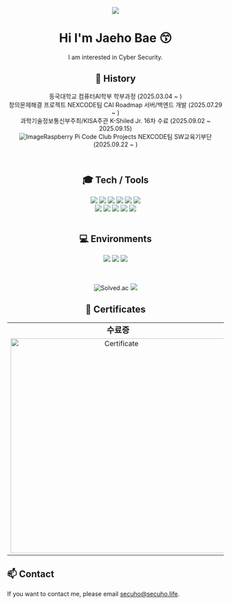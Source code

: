 <div align="center">
<div>
    <img src="https://capsule-render.vercel.app/api?type=waving&height=200&color=gradient&customColorList=2&text=Secuho&fontSize=55&fontAlign=75&fontAlignY=37" />
</div>

<h1 style="text-align:center"> Hi I'm Jaeho Bae 😙</h1>
I am interested in Cyber Security.
<br>

## 📝 History
동국대학교 컴퓨터AI학부 학부과정 (2025.03.04 ~ ) <br>
창의문제해결 프로젝트 NEXCODE팀 CAI Roadmap 서버/백엔드 개발 (2025.07.29 ~ ) <br>
과학기술정보통신부주최/KISA주관 K-Shiled Jr. 16차 수료 (2025.09.02 ~ 2025.09.15) <br>
![Image](https://github.com/user-attachments/assets/6bd7df9a-3227-4703-ae12-b921af478537)Raspberry Pi Code Club Projects NEXCODE팀 SW교육기부단 (2025.09.22 ~ ) <br>

<br>

## 🎓 Tech / Tools
<div align="center">
    <img src="https://img.shields.io/badge/C-%23A8B9CC.svg?&style=for-the-badge&logo=C&logoColor=black" />
    <img src="https://img.shields.io/badge/python-%233776AB.svg?&style=for-the-badge&logo=python&logoColor=white" />
    <img src="https://img.shields.io/badge/mysql-%234479A1.svg?&style=for-the-badge&logo=mysql&logoColor=white" />
    <img src="https://img.shields.io/badge/html5-%23E34F26.svg?&style=for-the-badge&logo=html5&logoColor=white" />
    <img src="https://img.shields.io/badge/javascript-%23F7DF1E.svg?&style=for-the-badge&logo=javascript&logoColor=black" />
    <img src="https://img.shields.io/badge/css3-%231572B6.svg?&style=for-the-badge&logo=css3&logoColor=white" />
<br>
    <img src="https://img.shields.io/badge/apache-%23D22128.svg?&style=for-the-badge&logo=apache&logoColor=white" />
    <img src="https://img.shields.io/badge/nginx-%23269539.svg?&style=for-the-badge&logo=nginx&logoColor=white" />
    <img src="https://img.shields.io/badge/docker-%232496ED.svg?&style=for-the-badge&logo=docker&logoColor=white" />
    <img src="https://img.shields.io/badge/portainer-13BEF9.svg?style=for-the-badge&logo=portainer&logoColor=black" />
    <img src="https://img.shields.io/badge/wireshark-%231679A7.svg?&style=for-the-badge&logo=wireshark&logoColor=white" />
</div>

<br>

## 💻 Environments
<div align="center">
    <img src="https://img.shields.io/badge/ubuntu-%23E95420.svg?&style=for-the-badge&logo=ubuntu&logoColor=white" />
    <img src="https://img.shields.io/badge/kali%20linux-%23557C94.svg?&style=for-the-badge&logo=kali%20linux&logoColor=white" />
    <img src="https://img.shields.io/badge/synology-%23B5B5B6.svg?&style=for-the-badge&logo=synology&logoColor=black" />
</div>

<br>

##
![Solved.ac](http://mazassumnida.wtf/api/v2/generate_badge?boj=secuho)
<img src="http://mazandi.herokuapp.com/api?handle=secuho&theme=warm"/>
##

## 📜 Certificates
<div align="center">
  <table>
    <tr>
      <td align="center"><b style="font-size: 1.2em;">수료증</b></td>
    </tr>
    <tr>
      <td align="center">
        <img src="https://github.com/user-attachments/assets/2f70bbae-2359-4e87-a6e0-7105c3ffa54b" alt="Certificate" width="500"/>
      </td>
    </tr>
  </table>
</div>

<div align="left">
    <h2>📫 Contact    </h2>
    <p> If you want to contact me, please email <a href="mailto:secuho@secuho.life">secuho@secuho.life</a>.    </p>
</div>    <br>
